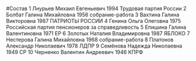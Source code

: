 #Состав
1 Лнурьев Михаил Евгеньевич 1994 Трудовая партия России
2 Болбат Галина Михайловна 1956 собрание-работа
3 Вахтина Галина Викторовна 1987 ПАТРИОТЫ РОССИИ
4 Генина Ольга Олеговна 1975 Российская партия пенсионеров за справедливость
5 Епишина Галина Валентиновна 1971 ЕР
6 Золотых Наталия Владимировна 1987 ЯБЛОКО
7 Нестерова Галина Михайловна 1968 собрание-работа
8 Платонов Александр Николаевич 1978 ЛДПР
9 Семёнова Надежда Николаевна 1949 СР
10 Черненко Валентин Андреевич 1946 КПРФ
